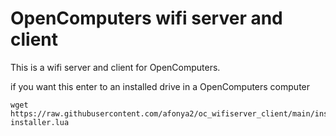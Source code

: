 # OpenComputers wifi server and client
This is a wifi server and client for OpenComputers.

if you want this enter to an installed drive in a OpenComputers computer

    wget https://raw.githubusercontent.com/afonya2/oc_wifiserver_client/main/installer.lua installer.lua

